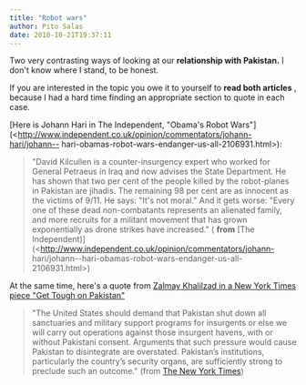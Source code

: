 ```yaml
---
title: "Robot wars"
author: Pito Salas
date: 2010-10-21T19:37:11
---
```




Two very contrasting ways of looking at our **relationship with Pakistan.** I
don't know where I stand, to be honest.

If you are interested in the topic you owe it to yourself to **read both
articles** , because I had a hard time finding an appropriate section to quote
in each case.

[Here is Johann Hari in The Independent, "Obama's Robot
Wars"](<http://www.independent.co.uk/opinion/commentators/johann-hari/johann--
hari-obamas-robot-wars-endanger-us-all-2106931.html>):

> "David Kilcullen is a counter-insurgency expert who worked for General
> Petraeus in Iraq and now advises the State Department. He has shown that two
> per cent of the people killed by the robot-planes in Pakistan are jihadis.
> The remaining 98 per cent are as innocent as the victims of 9/11. He says:
> "It's not moral." And it gets worse: "Every one of these dead non-combatants
> represents an alienated family, and more recruits for a militant movement
> that has grown exponentially as drone strikes have increased." ( **from**
> [The
> Independent)](<http://www.independent.co.uk/opinion/commentators/johann-
> hari/johann--hari-obamas-robot-wars-endanger-us-all-2106931.html>)

At the same time, here's a quote from [Zalmay Khalilzad in a New York Times
piece "Get Tough on
Pakistan"](<http://www.nytimes.com/2010/10/20/opinion/20khalilzad.html?hp>)

> "The United States should demand that Pakistan shut down all sanctuaries and
> military support programs for insurgents or else we will carry out
> operations against those insurgent havens, with or without Pakistani
> consent. Arguments that such pressure would cause Pakistan to disintegrate
> are overstated. Pakistan’s institutions, particularly the country’s security
> organs, are sufficiently strong to preclude such an outcome." (from [The New
> York
> Times](<http://www.nytimes.com/2010/10/20/opinion/20khalilzad.html?hp>))


